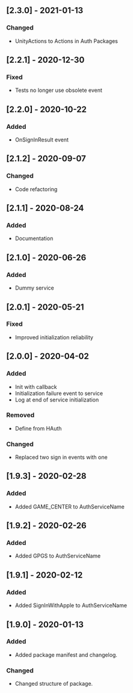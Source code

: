 ## [2.3.0] - 2021-01-13
### Changed
- UnityActions to Actions in Auth Packages


## [2.2.1] - 2020-12-30
### Fixed
- Tests no longer use obsolete event


## [2.2.0] - 2020-10-22
### Added
- OnSignInResult event


## [2.1.2] - 2020-09-07
### Changed
- Code refactoring


## [2.1.1] - 2020-08-24
### Added
- Documentation


## [2.1.0] - 2020-06-26
### Added
- Dummy service


## [2.0.1] - 2020-05-21
### Fixed
- Improved initialization reliability


## [2.0.0] - 2020-04-02
### Added
- Init with callback
- Initialization failure event to service
- Log at end of service initialization

### Removed
- Define from HAuth

### Changed
- Replaced two sign in events with one


## [1.9.3] - 2020-02-28
### Added
- Added GAME_CENTER to AuthServiceName


## [1.9.2] - 2020-02-26
### Added
- Added GPGS to AuthServiceName


## [1.9.1] - 2020-02-12
### Added
- Added SignInWithApple to AuthServiceName


## [1.9.0] - 2020-01-13
### Added
- Added package manifest and changelog.

### Changed
- Changed structure of package.